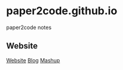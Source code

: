 # paper2code.github.io
paper2code notes

## Website
[Website](https://paper2code.com)
[Blog](https://paper2code.com/blog)
[Mashup](https://paper2code.com/mashup)
